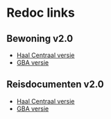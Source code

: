 # Redoc links

## Bewoning v2.0

- [Haal Centraal versie](bewoning-v2)
- [GBA versie](bewoning-v2-gba)

## Reisdocumenten v2.0

- [Haal Centraal versie](reisdocumenten-v2)
- [GBA versie](reisdocumenten-v2-gba)
